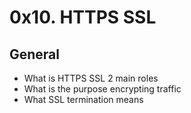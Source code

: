 # 0x10. HTTPS SSL

## General

* What is HTTPS SSL 2 main roles
* What is the purpose encrypting traffic
* What SSL termination means
